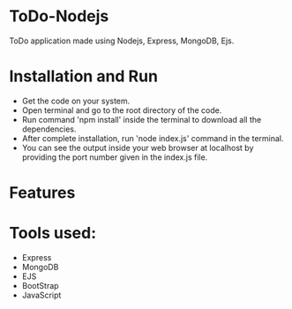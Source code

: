 # ToDo-Nodejs
ToDo application made using Nodejs, Express, MongoDB, Ejs.

# Installation and Run
  - Get the code on your system.
  - Open terminal and go to the root directory of the code.
  - Run command 'npm install' inside the terminal to download all the dependencies.
  - After complete installation, run 'node index.js' command in the terminal.
  - You can see the output inside your web browser at localhost by providing the port number given in the index.js file.

# Features 

# Tools used:
  - Express
  - MongoDB
  - EJS
  - BootStrap
  - JavaScript
